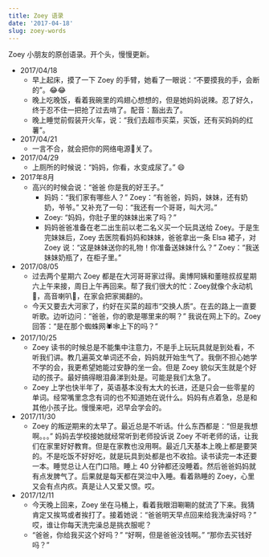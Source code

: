 ```yaml
---
title: Zoey 语录
date: '2017-04-18'
slug: zoey-words
---
```


Zoey 小朋友的原创语录。开个头，慢慢更新。

- 2017/04/18
  + 早上起床，摸了一下 Zoey 的手臂，她看了一眼说：“不要摸我的手，会断的”。😂😂
  + 晚上吃晚饭，看着我碗里的鸡翅心想想的，但是她妈妈说辣。忍了好久，终于忍不住一把抢了过去啃了。配音：豁出去了。
  + 晚上睡觉前假装开火车，说：“我们去超市买菜，买饭，还有买妈妈的红薯”。
- 2017/04/21
  + 一言不合，就会把你的网络电源:electric_plug:关了。
- 2017/04/29
  + 上厕所的时候说：“妈妈，你看，水变成尿了。” 😄
- 2017年8月
  + 高兴的时候会说：“爸爸 你是我的好王子。”
	+ 妈妈：“我们家有哪些人？” Zoey：“有爸爸，妈妈，妹妹，还有奶奶，爷爷。” 又补充了一句：“我还有一个哥哥，叫大河。”
	+ Zoey: “妈妈，你肚子里的妹妹出来了吗？”
	+ 妈妈爸爸准备在老二出生前以老二名义买一个玩具送给 Zoey。于是生完妹妹后，Zoey 去医院看妈妈和妹妹，爸爸拿出一条 Elsa 裙子，对 Zoey 说：“这是妹妹送你的礼物！你准备送妹妹什么？” Zoey：“我送妹妹奶瓶了，在柜子里。”
- 2017/08/05
  + 过去两个星期六 Zoey 都是在大河哥哥家过得。奥博阿姨和董暄叔叔星期六上午来接，周日上午再回来。帮了我们很大的忙：Zoey就像个永动机:dancer:，高音喇叭:loudspeaker:，在家会把家揭翻的。
  + 今天又要去大河家了，约好在买菜的超市“交换人质”。在去的路上一直要听歌。边听边问：“爸爸，你的歌是哪里来的啊？” 我说在网上下的。Zoey 回答：“是在那个蜘蛛网🕷🕸上下的吗？”
- 2017/10/25
  + Zoey 读书的时候总是不能集中注意力，不是手上玩玩具就是到处看，不听我们讲。教几遍英文单词还不会，妈妈就开始生气了。我倒不担心她学不学的会，我更希望她能过安静的坐一会。但是 Zoey 貌似天生就是个好动的孩子。最好搞得眼泪鼻涕到处是。可能是我们太急了。
  + Zoey 上学也快半年了，英语基本没有太大的长进，还是只会一些零星的单词。经常嘴里念念有词的也不知道她在说什么。妈妈有点着急，总是和其他小孩子比。慢慢来吧，迟早会学会的。
- 2017/11/30
  + Zoey 的叛逆期来的太早了。最近总是不听话。什么东西都是：“但是我想啊。。。” 妈妈去学校接她就经常听到老师投诉说 Zoey 不听老师的话，让我们在家里好好教育。但是在家教也没用啊。最近几天基本上晚上都是要哭的。不是吃饭不好好吃，就是玩具到处都是也不收拾。读书读完一本还要一本。睡觉总让人在门口陪。睡上 40 分钟都还没睡着。然后爸爸妈妈就有点发脾气了。后果就是每天都在哭泣中入睡。看着熟睡的 Zoey，心里又会有点内疚。真是让人又爱又恨。哎。
- 2017/12/11
  + 今天晚上回来，Zoey 坐在马桶上，看着我眼泪唰唰的就流了下来。我猜肯定又挨骂或者挨打了。接着她说：“爸爸明天早点回来给我洗澡好吗？” 哎，谁让你每天洗完澡总是挑衣服呢？
  + “爸爸，你给我买这个好吗？” “好啊，但是爸爸没钱啊。” “那你去买钱好吗？”
